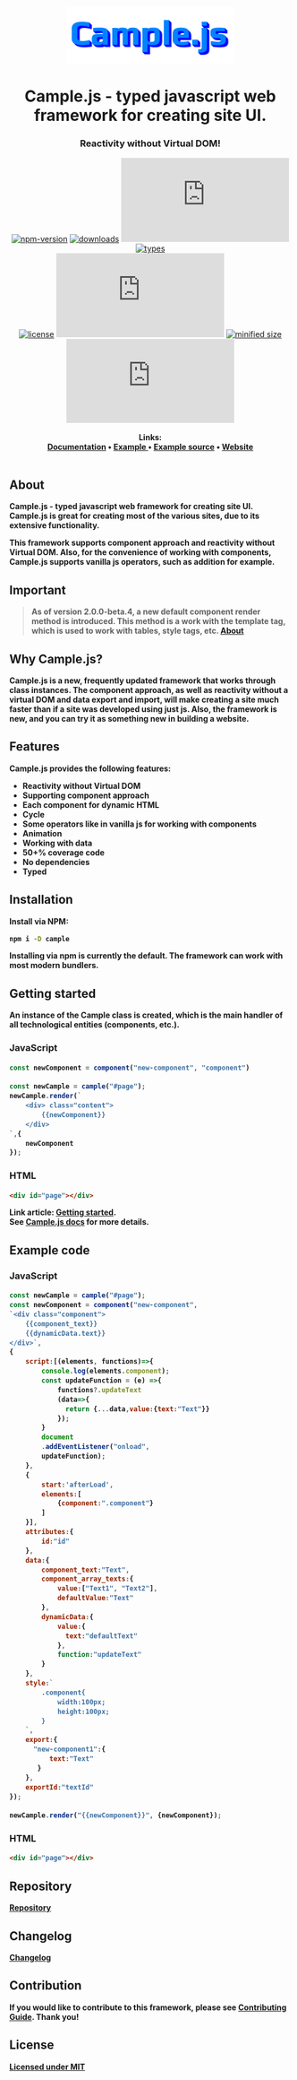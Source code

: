 <p align="center">
    <a href="https://www.npmjs.com/package/cample">
        <img src="https://github.com/Camplejs/media/blob/main/logo.png" alt="cample" >
    </a>
</p>
<h1 align="center">Cample.js - typed javascript web framework for creating site UI.</h1>
<h3 align="center">Reactivity without Virtual DOM!</h3>
<div align="center">

[![npm-version](https://img.shields.io/npm/v/cample?logo=npm&color=blue&style=flat-square)](https://www.npmjs.com/package/cample)
[![downloads](https://img.shields.io/npm/dt/cample?color=blue&style=flat-square)](https://www.npmjs.com/package/cample)
[![stars](https://img.shields.io/github/stars/Camplejs/Cample.js?logo=github&style=flat-square)](https://github.com/Camplejs/Cample.js)
[![types](https://img.shields.io/npm/types/cample?logo=typescript&style=flat-square)](https://github.com/Camplejs/Cample.js)<br>
[![license](https://img.shields.io/npm/l/cample?color=blue&style=flat-square)](https://github.com/Camplejs/Cample.js/blob/main/LICENSE)
[![repo-size](https://img.shields.io/github/repo-size/Camplejs/Cample.js?logo=github&style=flat-square)](https://github.com/Camplejs/Cample.js)
[![minified size](https://img.shields.io/bundlephobia/min/cample?logo=npm&style=flat-square)](https://www.npmjs.com/package/cample)
[![coverage](https://img.shields.io/codecov/c/github/camplejs/cample.js?color=blue&style=flat-square)](https://codecov.io/gh/Camplejs/Cample.js)

</div>

<div align="center"><b>Links:<br> <a href="https://camplejs.github.io/documentation/introduction.html">Documentation</a> • <a href="https://camplejs.github.io/example.html"> Example </a> • <a href="https://github.com/Camplejs/example/blob/main/example.js">Example source</a> • <a href="https://camplejs.github.io">Website</a> </div>
<br>

## About

Cample.js - typed javascript web framework for creating site UI. Cample.js is great for creating most of the various sites, due to its extensive functionality. 
  
This framework supports component approach and reactivity without Virtual DOM. Also, for the convenience of working with components, Cample.js supports vanilla js operators, such as addition for example.
  
## Important
  
> As of version 2.0.0-beta.4, a new default component render method is introduced. This method is a work with the template tag, which is used to work with tables, style tags, etc. <a href="https://camplejs.github.io/documentation/cample.html">About</a>
  
## Why Cample.js?
 
Cample.js is a new, frequently updated framework that works through class instances. The component approach, as well as reactivity without a virtual DOM and data export and import, will make creating a site much faster than if a site was developed using just js. Also, the framework is new, and you can try it as something new in building a website.

## Features

Cample.js provides the following features:

- **Reactivity without Virtual DOM**
- **Supporting component approach**
- **Each component for dynamic HTML**
- **Cycle**
- **Some operators like in vanilla js for working with components**
- **Animation**
- **Working with data**
- **50+% coverage code**
- **No dependencies**
- **Typed**
  
## Installation

Install via NPM:
```bash
npm i -D cample 
```
Installing via npm is currently the default. The framework can work with most modern bundlers.

## Getting started
An instance of the Cample class is created, which is the main handler of all technological entities (components, etc.).
  
### JavaScript
```javascript
const newComponent = component("new-component", "component")
            
const newCample = cample("#page");
newCample.render(`
    <div> class="content">
        {{newComponent}}
    </div>
`,{
    newComponent
});
```
### HTML
```html
<div id="page"></div>
```
Link article: <a href="https://camplejs.github.io/documentation/getting-started.html">Getting started</a>.<br>
See <a href="https://camplejs.github.io/documentation/introduction.html">Cample.js docs</a> for more details.
## Example code
### JavaScript
```javascript
const newCample = cample("#page");
const newComponent = component("new-component", 
`<div class="component">
    {{component_text}}
    {{dynamicData.text}}
</div>`,
{
    script:[(elements, functions)=>{
        console.log(elements.component);
        const updateFunction = (e) =>{
            functions?.updateText
            (data=>{
              return {...data,value:{text:"Text"}}
            });
        }
        document
        .addEventListener("onload",
        updateFunction);
    },
    {
        start:'afterLoad',
        elements:[
            {component:".component"}
        ]
    }],
    attributes:{
        id:"id"
    },
    data:{
        component_text:"Text",
        component_array_texts:{
            value:["Text1", "Text2"],
            defaultValue:"Text"
        },
        dynamicData:{
            value:{
              text:"defaultText"
            },
            function:"updateText"
        }
    },
    style:`
        .component{
            width:100px;
            height:100px;
        }
    `,
    export:{
      "new-component1":{
          text:"Text"
       }
    },
    exportId:"textId"
});

newCample.render("{{newComponent}}", {newComponent});
```
### HTML
```html
<div id="page"></div>
```

## Repository
  
[Repository](https://github.com/Camplejs/Cample.js)
  
## Changelog

[Changelog](https://github.com/Camplejs/Cample.js/releases)
  
## Contribution
  
If you would like to contribute to this framework, please see [Contributing Guide](https://github.com/Camplejs/Cample.js/blob/main/CONTRIBUTING.md). Thank you!

## License
[Licensed under MIT](https://github.com/Camplejs/Cample.js/blob/main/LICENSE)

